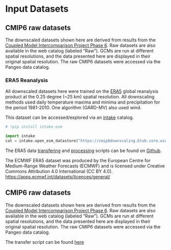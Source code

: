 # Input Datasets

## CMIP6 raw datasets

The downscaled datasets shown here are derived from results from the [Coupled Model Intercomparison Project Phase 6](https://doi.org/10.5194/gmd-9-1937-2016). Raw datasets are also available in the web catalog (labeled “Raw”). GCMs are run at different spatial resolutions, and the data presented here are displayed in their original spatial resolution. The raw CMIP6 datasets were accessed via the Pangeo data catalog.

### ERA5 Reanalysis

All downscaled datasets here were trained on the [ERA5](https://doi.org/10.1002/qj.3803) global reanalysis product at the 0.25 degree (~25 km) spatial resolution. All downscaling methods used daily temperature maxima and minima and precipitation for the period 1981-2010. One algorithm (GARD-MV) also used wind.

This dataset can be accessed/explored via an [intake](https://intake-esm.readthedocs.io/en/stable/) catalog.

```python
# !pip install intake-esm

import intake
cat = intake.open_esm_datastore("https://cmip6downscaling.blob.core.windows.net/training/ERA5-azure.json")

```

The ERA5 data [transfering](https://github.com/carbonplan/cmip6-downscaling/blob/4bf65c61f7192908cca81fe94cda3b94931586f0/flows/ERA5/ERA5_transfer.py) and [processing](https://github.com/carbonplan/cmip6-downscaling/blob/4bf65c61f7192908cca81fe94cda3b94931586f0/flows/ERA5/ERA5_resample.py) scripts can be found on [Github](https://github.com/carbonplan/cmip6-downscaling).

The ECMWF ERA5 dataset was produced by the European Centre for Medium-Range Weather Forecasts (ECMWF) and is licensed under Creative Commons Attribution 4.0 International (CC BY 4.0).
https://apps.ecmwf.int/datasets/licences/general/

## CMIP6 raw datasets

The downscaled datasets shown here are derived from results from the [Coupled Model Intercomparison Project Phase 6](https://doi.org/10.5194/gmd-9-1937-2016). Raw datasets are also available in the web catalog (labeled “Raw”). GCMs are run at different spatial resolutions, and the data presented here are displayed in their original spatial resolution. The raw CMIP6 datasets were accessed via the Pangeo data catalog.

The transfer script can be found [here](https://github.com/carbonplan/cmip6-downscaling/blob/main/flows/cmip6_transfer.py)
